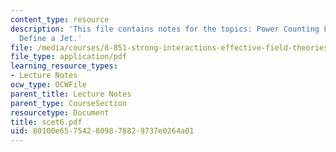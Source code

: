```yaml
---
content_type: resource
description: 'This file contains notes for the topics: Power Counting Formulae, Examples,
  Define a Jet.'
file: /media/courses/8-851-strong-interactions-effective-field-theories-of-qcd-spring-2006/80100e657542809878829737e0264a01_scet6.pdf
file_type: application/pdf
learning_resource_types:
- Lecture Notes
ocw_type: OCWFile
parent_title: Lecture Notes
parent_type: CourseSection
resourcetype: Document
title: scet6.pdf
uid: 80100e65-7542-8098-7882-9737e0264a01
---
```

